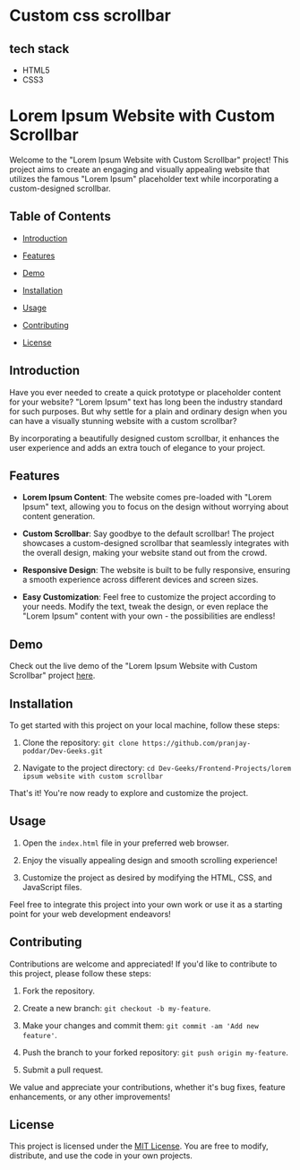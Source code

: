 # Custom css scrollbar

 ## tech stack 
 - HTML5
 - CSS3


# Lorem Ipsum Website with Custom Scrollbar

Welcome to the "Lorem Ipsum Website with Custom Scrollbar" project! This project aims to create an engaging and visually appealing website that utilizes the famous "Lorem Ipsum" placeholder text while incorporating a custom-designed scrollbar.

## Table of Contents

- [Introduction](#introduction)

- [Features](#features)

- [Demo](#demo)

- [Installation](#installation)

- [Usage](#usage)

- [Contributing](#contributing)

- [License](#license)

## Introduction

Have you ever needed to create a quick prototype or placeholder content for your website? "Lorem Ipsum" text has long been the industry standard for such purposes. But why settle for a plain and ordinary design when you can have a visually stunning website with a custom scrollbar?

 By incorporating a beautifully designed custom scrollbar, it enhances the user experience and adds an extra touch of elegance to your project.

## Features

- **Lorem Ipsum Content**: The website comes pre-loaded with "Lorem Ipsum" text, allowing you to focus on the design without worrying about content generation.

- **Custom Scrollbar**: Say goodbye to the default scrollbar! The project showcases a custom-designed scrollbar that seamlessly integrates with the overall design, making your website stand out from the crowd.

- **Responsive Design**: The website is built to be fully responsive, ensuring a smooth experience across different devices and screen sizes.

- **Easy Customization**: Feel free to customize the project according to your needs. Modify the text, tweak the design, or even replace the "Lorem Ipsum" content with your own - the possibilities are endless!

## Demo

Check out the live demo of the "Lorem Ipsum Website with Custom Scrollbar" project [here](https://pranjay-poddar.github.io/Dev-Geeks/Frontend-Projects/lorem%20ipsum%20website%20with%20custom%20scrollbar/).

## Installation

To get started with this project on your local machine, follow these steps:

1. Clone the repository: `git clone https://github.com/pranjay-poddar/Dev-Geeks.git`

2. Navigate to the project directory: `cd Dev-Geeks/Frontend-Projects/lorem ipsum website with custom scrollbar`

That's it! You're now ready to explore and customize the project.

## Usage

1. Open the `index.html` file in your preferred web browser.

2. Enjoy the visually appealing design and smooth scrolling experience!

3. Customize the project as desired by modifying the HTML, CSS, and JavaScript files.

Feel free to integrate this project into your own work or use it as a starting point for your web development endeavors!

## Contributing

Contributions are welcome and appreciated! If you'd like to contribute to this project, please follow these steps:

1. Fork the repository.

2. Create a new branch: `git checkout -b my-feature`.

3. Make your changes and commit them: `git commit -am 'Add new feature'`.

4. Push the branch to your forked repository: `git push origin my-feature`.

5. Submit a pull request.

We value and appreciate your contributions, whether it's bug fixes, feature enhancements, or any other improvements!

## License

This project is licensed under the [MIT License](https://github.com/pranjay-poddar/Dev-Geeks/blob/main/LICENSE). You are free to modify, distribute, and use the code in your own projects.
